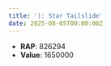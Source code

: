 ```yaml
---
title: '): Star Tailslide'
date: 2025-08-05T00:00:00Z
---
```

- **RAP**: 826294
- **Value**: 1650000
